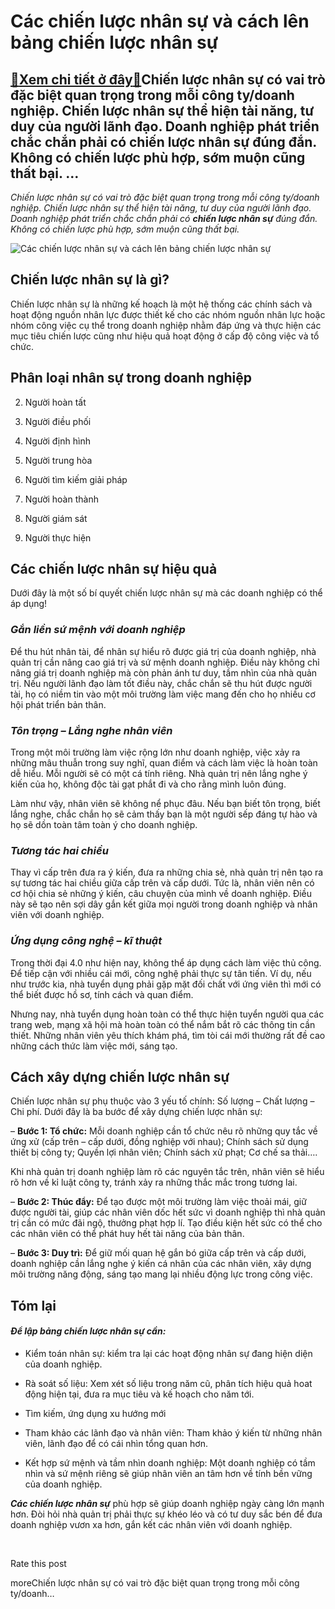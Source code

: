 Các chiến lược nhân sự và cách lên bảng chiến lược nhân sự
==========================================================

[:gift:Xem chi tiết ở đây:gift:](https://hddtvn.com/cac-chien-luoc-nhan-su-va-cach-len-bang-chien-luoc-nhan-su/)Chiến lược nhân sự có vai trò đặc biệt quan trọng trong mỗi công ty/doanh nghiệp. Chiến lược nhân sự thể hiện tài năng, tư duy của người lãnh đạo. Doanh nghiệp phát triển chắc chắn phải có chiến lược nhân sự đúng đắn. Không có chiến lược phù hợp, sớm muộn cũng thất bại. …
--------------------------------------------------------------------------------------------------------------------------------------------------------------------------------------------------------------------------------------------------------------------------------

*Chiến lược nhân sự có vai trò đặc biệt quan trọng trong mỗi công ty/doanh nghiệp. Chiến lược nhân sự thể hiện tài năng, tư duy của người lãnh đạo. Doanh nghiệp phát triển chắc chắn phải có* ***chiến lược nhân sự*** *đúng đắn. Không có chiến lược phù hợp, sớm muộn cũng thất bại.*


![Các chiến lược nhân sự và cách lên bảng chiến lược nhân sự](https://hddtvn.com/wp-content/uploads/2021/01/social-networking-business-human-resource-organization_123766-143.jpg)


Chiến lược nhân sự là gì?
-------------------------


Chiến lược nhân sự là những kế hoạch là một hệ thống các chính sách và hoạt động nguồn nhân lực được thiết kế cho các nhóm nguồn nhân lực hoặc nhóm công việc cụ thể trong doanh nghiệp nhằm đáp ứng và thực hiện các mục tiêu chiến lược cũng như hiệu quả hoạt động ở cấp độ công việc và tổ chức.


Phân loại nhân sự trong doanh nghiệp
------------------------------------




2. Người hoàn tất

4. Người điều phối

6. Người định hình

8. Người trung hòa

10. Người tìm kiếm giải pháp

12. Người hoàn thành

14. Người giám sát

16. Người thực hiện



Các chiến lược nhân sự hiệu quả
-------------------------------


Dưới đây là một số bí quyết chiến lược nhân sự mà các doanh nghiệp có thể áp dụng!


### ***Gắn liền sứ mệnh với doanh nghiệp***


Để thu hút nhân tài, để nhân sự hiểu rõ được giá trị của doanh nghiệp, nhà quản trị cần nâng cao giá trị và sứ mệnh doanh nghiệp. Điều này không chỉ nâng giá trị doanh nghiệp mà còn phản ánh tư duy, tầm nhìn của nhà quản trị. Nếu người lãnh đạo làm tốt điều này, chắc chắn sẽ thu hút được người tài, họ có niềm tin vào một môi trường làm việc mang đến cho họ nhiều cơ hội phát triển bản thân.


### ***Tôn trọng – Lắng nghe nhân viên***


Trong một môi trường làm việc rộng lớn như doanh nghiệp, việc xảy ra những mâu thuẫn trong suy nghĩ, quan điểm và cách làm việc là hoàn toàn dễ hiểu. Mỗi người sẽ có một cá tính riêng. Nhà quản trị nên lắng nghe ý kiến của họ, không độc tài gạt phắt đi và cho rằng mình luôn đúng.


Làm như vậy, nhân viên sẽ không nể phục đâu. Nếu bạn biết tôn trọng, biết lắng nghe, chắc chắn họ sẽ cảm thấy bạn là một người sếp đáng tự hào và họ sẽ dồn toàn tâm toàn ý cho doanh nghiệp.


### ***Tương tác hai chiều***


Thay vì cấp trên đưa ra ý kiến, đưa ra những chia sẻ, nhà quản trị nên tạo ra sự tương tác hai chiều giữa cấp trên và cấp dưới. Tức là, nhân viên nên có cơ hội chia sẻ những ý kiến, câu chuyện của mình về doanh nghiệp. Điều này sẽ tạo nên sợi dây gắn kết giữa mọi người trong doanh nghiệp và nhân viên với doanh nghiệp.


### ***Ứng dụng công nghệ – kĩ thuật***


Trong thời đại 4.0 như hiện nay, không thể áp dụng cách làm việc thủ công. Để tiếp cận với nhiều cái mới, công nghệ phải thực sự tân tiến. Ví dụ, nếu như trước kia, nhà tuyển dụng phải gặp mặt đối chất với ứng viên thì mới có thể biết được hồ sơ, tính cách và quan điểm.


Nhưng nay, nhà tuyển dụng hoàn toàn có thể thực hiện tuyển người qua các trang web, mạng xã hội mà hoàn toàn có thể nắm bắt rõ các thông tin cần thiết. Những nhân viên yêu thích khám phá, tìm tòi cái mới thường rất đề cao những cách thức làm việc mới, sáng tạo.


Cách xây dựng chiến lược nhân sự
--------------------------------


Chiến lược nhân sự phụ thuộc vào 3 yếu tố chính: Số lượng – Chất lượng – Chi phí. Dưới đây là ba bước để xây dựng chiến lược nhân sự:


– **Bước 1: Tổ chức:** Mỗi doanh nghiệp cần tổ chức nêu rõ những quy tắc về ứng xử (cấp trên – cấp dưới, đồng nghiệp với nhau); Chính sách sử dụng thiết bị công ty; Quyền lợi nhân viên; Chính sách xử phạt; Cơ chế sa thải….


Khi nhà quản trị doanh nghiệp làm rõ các nguyên tắc trên, nhân viên sẽ hiểu rõ hơn về kỉ luật công ty, tránh xảy ra những thắc mắc trong tương lai.


– **Bước 2: Thúc đẩy:** Để tạo được một môi trường làm việc thoải mái, giữ được người tài, giúp các nhân viên dốc hết sức vì doanh nghiệp thì nhà quản trị cần có mức đãi ngộ, thưởng phạt hợp lí. Tạo điều kiện hết sức có thể cho các nhân viên có thể phát huy hết tài năng của bản thân.


– **Bước 3: Duy trì:** Để giữ mối quan hệ gắn bó giữa cấp trên và cấp dưới, doanh nghiệp cần lắng nghe ý kiến cá nhân của các nhân viên, xây dựng môi trường năng động, sáng tạo mang lại nhiều động lực trong công việc.


Tóm lại
-------


#### *Để lập **bảng chiến lược nhân sự** cần:*




* Kiểm toán nhân sự: kiểm tra lại các hoạt động nhân sự đang hiện diện của doanh nghiệp.

* Rà soát số liệu: Xem xét số liệu trong năm cũ, phân tích hiệu quả hoat động hiện tại, đưa ra mục tiêu và kế hoạch cho năm tới.

* Tìm kiếm, ứng dụng xu hướng mới

* Tham khảo các lãnh đạo và nhân viên: Tham khảo ý kiến từ những nhân viên, lãnh đạo để có cái nhìn tổng quan hơn.

* Kết hợp sứ mệnh và tầm nhìn doanh nghiệp: Một doanh nghiệp có tầm nhìn và sứ mệnh riêng sẽ giúp nhân viên an tâm hơn về tính bền vững của doanh nghiệp.



***Các chiến lược nhân sự*** phù hợp sẽ giúp doanh nghiệp ngày càng lớn mạnh hơn. Đòi hỏi nhà quản trị phải thực sự khéo léo và có tư duy sắc bén để đưa doanh nghiệp vươn xa hơn, gắn kết các nhân viên với doanh nghiệp.


 








































Rate this post


moreChiến lược nhân sự có vai trò đặc biệt quan trọng trong mỗi công ty/doanh…

